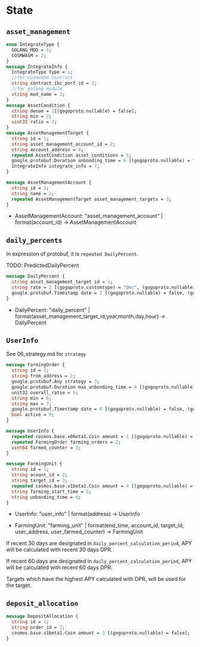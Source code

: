 # State

## `asset_management`

```protobuf
enum IntegrateType {
  GOLANG_MOD = 1; 
  COSMWASM = 2; 
}
message IntegrateInfo {
  IntegrateType type = 1;
  //for cosmwasm contract
  string contract_ibc_port_id = 2;
  //for golang module
  string mod_name = 3;
}
message AssetCondition {
  string denom = 1[(gogoproto.nullable) = false];
  string min = 2;
  uint32 ratio = 3;
}
message AssetManagementTarget {
  string id = 1;
  string asset_management_account_id = 2;
  string account_address = 4;
  repeated AssetCondition asset_conditions = 5;
  google.protobuf.Duration unbonding_time = 6 [(gogoproto.nullable) = false, (gogoproto.stdduration) = true];
  IntegrateInfo integrate_info = 7;
}

message AssetManagementAccount {
  string id = 1;
  string name = 2;
  repeated AssetManagementTarget asset_management_targets = 3;
}
```

- AssetManagementAccount: "asset_management_account" | format(account_id) -> AssetManagementAccount

## `daily_percents`

In expression of protobuf, it is `repeated DailyPercent`.

TODO: PredictedDailyPercent

```protobuf
message DailyPercent {
  string asset_management_target_id = 1;
  string rate = 2 [(gogoproto.customtype) = "Dec", (gogoproto.nullable) = false];
  google.protobuf.Timestamp date = 3 [(gogoproto.nullable) = false, (gogoproto.stdtime) = true];
}
```

- DailyPercent: "daily_percent" | format(asset_management_target_id,year,month,day,hour) -> DailyPercent

## `UserInfo`

See 06_strategy.md for `strategy`

```protobuf
message FarmingOrder {
  string id = 1;
  string from_address = 2;
  google.protobuf.Any strategy = 3;
  google.protobuf.Duration max_unbonding_time = 4 [(gogoproto.nullable) = true, (gogoproto.stdduration) = true];
  unit32 overall_ratio = 5;
  string min = 6;
  string max = 7;
  google.protobuf.Timestamp date = 8 [(gogoproto.nullable) = false, (gogoproto.stdtime) = true];
  bool active = 9;
}

message UserInfo {
  repeated cosmos.base.v0beta1.Coin amount = 1 [(gogoproto.nullable) = false];
  repeated FarmingOrder farming_orders = 2;
  uint64 farmed_counter = 3;
}

message FarmingUnit {
  string id = 1;
  string acount_id = 2;
  string target_id = 3;
  repeated cosmos.base.v1beta1.Coin amount = 4 [(gogoproto.nullable) = false];
  string farming_start_time = 5;
  string unbonding_time = 6;
}
```

- UserInfo: "user_info" | format(address) -> UserInfo

- FarmingUnit: "farming_unit" | format(end_time, account_id, target_id, user_address, user_farmed_counter) -> FarmingUnit

If recent 30 days are designated in `daily_percent_calculation_period`, APY will be calculated with recent 30 days DPR.

If recent 60 days are designated in `daily_percent_calculation_period`, APY will be calculated with recent 60 days DPR.

Targets which have the highest APY calculated with DPR, will be used for the target.

## `deposit_allocation`

```protobuf
message DepositAllocation {
  string id = 1;
  string order_id = 2;
  cosmos.base.v1beta1.Coin amount = 3 [(gogoproto.nullable) = false];
}
```
